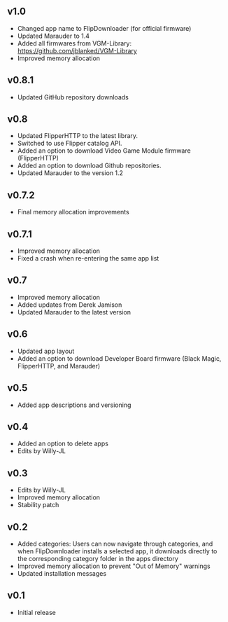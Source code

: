 ## v1.0
- Changed app name to FlipDownloader (for official firmware)
- Updated Marauder to 1.4
- Added all firmwares from VGM-Library: https://github.com/jblanked/VGM-Library
- Improved memory allocation

## v0.8.1
- Updated GitHub repository downloads

## v0.8
- Updated FlipperHTTP to the latest library.
- Switched to use Flipper catalog API.
- Added an option to download Video Game Module firmware (FlipperHTTP)
- Added an option to download Github repositories.
- Updated Marauder to the version 1.2

## v0.7.2
- Final memory allocation improvements

## v0.7.1
- Improved memory allocation
- Fixed a crash when re-entering the same app list  

## v0.7
- Improved memory allocation
- Added updates from Derek Jamison
- Updated Marauder to the latest version

## v0.6
- Updated app layout
- Added an option to download Developer Board firmware (Black Magic, FlipperHTTP, and Marauder)

## v0.5
- Added app descriptions and versioning

## v0.4
- Added an option to delete apps
- Edits by Willy-JL

## v0.3
- Edits by Willy-JL
- Improved memory allocation
- Stability patch

## v0.2
- Added categories: Users can now navigate through categories, and when FlipDownloader installs a selected app, it downloads directly to the corresponding category folder in the apps directory
- Improved memory allocation to prevent "Out of Memory" warnings
- Updated installation messages

## v0.1
- Initial release
